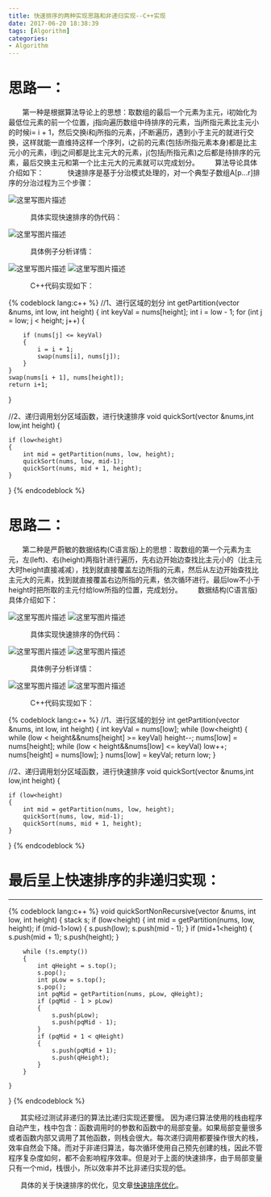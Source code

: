 ```yaml
---
title: 快速排序的两种实现思路和非递归实现--C++实现
date: 2017-06-20 18:38:39
tags: [Algorithm]
categories: 
- Algorithm
---
```

# 思路一：
&nbsp;&nbsp;&nbsp;&nbsp;&nbsp;&nbsp;&nbsp;第一种是根据算法导论上的思想：取数组的最后一个元素为主元，i初始化为最低位元素的前一个位置，j指向遍历数组中待排序的元素，当j所指元素比主元小的时候i= i + 1，然后交换i和j所指的元素，j不断遍历，遇到小于主元的就进行交换，这样就能一直维持这样一个序列，i之前的元素(包括i所指元素本身)都是比主元小的元素，i到j之间都是比主元大的元素，j(包括j所指元素)之后都是待排序的元素，最后交换主元和第一个比主元大的元素就可以完成划分。
&nbsp;&nbsp;&nbsp;&nbsp;&nbsp;&nbsp;&nbsp;算法导论具体介绍如下：
&nbsp;&nbsp;&nbsp;&nbsp;&nbsp;&nbsp;&nbsp;&nbsp;&nbsp;&nbsp;&nbsp;快速排序是基于分治模式处理的，对一个典型子数组A[p...r]排序的分治过程为三个步骤：
<!-- more -->
![这里写图片描述](http://img.blog.csdn.net/20160914113030607)

&nbsp;&nbsp;&nbsp;&nbsp;&nbsp;&nbsp;&nbsp;&nbsp;&nbsp;&nbsp;&nbsp;具体实现快速排序的伪代码：

![这里写图片描述](http://img.blog.csdn.net/20160914113422605)

&nbsp;&nbsp;&nbsp;&nbsp;&nbsp;&nbsp;&nbsp;&nbsp;&nbsp;&nbsp;&nbsp;具体例子分析详情：

![这里写图片描述](http://img.blog.csdn.net/20160914141747812)
![这里写图片描述](http://img.blog.csdn.net/20160914141848004)

&nbsp;&nbsp;&nbsp;&nbsp;&nbsp;&nbsp;&nbsp;&nbsp;&nbsp;&nbsp;&nbsp;C++代码实现如下：

{% codeblock lang:c++ %}
//1、进行区域的划分
int getPartition(vector<int> &nums, int low, int height)
{
	int keyVal = nums[height];
	int i = low - 1;
	for (int j = low; j < height; j++)
	{
		
		if (nums[j] <= keyVal)
		{
			i = i + 1;
			swap(nums[i], nums[j]);
		}
	}
	swap(nums[i + 1], nums[height]);
	return i+1;
}

//2、递归调用划分区域函数，进行快速排序
void quickSort(vector<int> &nums,int low,int height) {

	if (low<height)
	{
		int mid = getPartition(nums, low, height);
		quickSort(nums, low, mid-1);
		quickSort(nums, mid + 1, height);
	}
}
{% endcodeblock %}


# 思路二：
&nbsp;&nbsp;&nbsp;&nbsp;&nbsp;&nbsp;&nbsp;第二种是严蔚敏的数据结构(C语言版)上的思想：取数组的第一个元素为主元，左(left)、右(height)两指针进行遍历，先右边开始边查找比主元小的（比主元大时height直接减减），找到就直接覆盖左边所指的元素，然后从左边开始查找比主元大的元素，找到就直接覆盖右边所指的元素，依次循环进行。最后low不小于height时把所取的主元付给low所指的位置，完成划分。
&nbsp;&nbsp;&nbsp;&nbsp;&nbsp;&nbsp;&nbsp;数据结构(C语言版)具体介绍如下：

![这里写图片描述](http://img.blog.csdn.net/20160914145159315)
![这里写图片描述](http://img.blog.csdn.net/20160914145212018)

&nbsp;&nbsp;&nbsp;&nbsp;&nbsp;&nbsp;&nbsp;&nbsp;&nbsp;&nbsp;&nbsp;具体实现快速排序的伪代码：

![这里写图片描述](http://img.blog.csdn.net/20160914145026674)
![这里写图片描述](http://img.blog.csdn.net/20160914145404379)

&nbsp;&nbsp;&nbsp;&nbsp;&nbsp;&nbsp;&nbsp;&nbsp;&nbsp;&nbsp;&nbsp;具体例子分析详情：

![这里写图片描述](http://img.blog.csdn.net/20160914145636023)
![这里写图片描述](http://img.blog.csdn.net/20160914145651976)


&nbsp;&nbsp;&nbsp;&nbsp;&nbsp;&nbsp;&nbsp;&nbsp;&nbsp;&nbsp;&nbsp;C++代码实现如下：

{% codeblock lang:c++ %}
//1、进行区域的划分
int getPartition(vector<int> &nums, int low, int height)
{
	int keyVal = nums[low];
	while (low<height)
	{
		while (low < height&&nums[height] >= keyVal)
			height--;
		nums[low] = nums[height];
		while (low < height&&nums[low] <= keyVal)
			low++;
		nums[height] = nums[low];
	}
	nums[low] = keyVal;
	return low;
}

//2、递归调用划分区域函数，进行快速排序
void quickSort(vector<int> &nums,int low,int height) {

	if (low<height)
	{
		int mid = getPartition(nums, low, height);
		quickSort(nums, low, mid-1);
		quickSort(nums, mid + 1, height);
	}
}
{% endcodeblock %}




# 最后呈上快速排序的非递归实现：
-------------------

{% codeblock lang:c++ %}
void quickSortNonRecursive(vector<int> &nums, int low, int height)
{
	stack<int> s;
	if (low<height)
	{
		int mid = getPartition(nums, low, height);
		if (mid-1>low)
		{
			s.push(low);
			s.push(mid - 1);
		}
		if (mid+1<height)
		{
			s.push(mid + 1);
			s.push(height);
		}
	
		while (!s.empty())
		{
			int qHeight = s.top();
			s.pop();
			int pLow = s.top();
			s.pop();
			int pqMid = getPartition(nums, pLow, qHeight);
			if (pqMid - 1 > pLow)
			{
				s.push(pLow);
				s.push(pqMid - 1);
			}
			if (pqMid + 1 < qHeight)
			{
				s.push(pqMid + 1);
				s.push(qHeight);
			}
		}
	
	}
}
{% endcodeblock %}

&nbsp;&nbsp;&nbsp;&nbsp;&nbsp;&nbsp;其实经过测试非递归的算法比递归实现还要慢。 因为递归算法使用的栈由程序自动产生，栈中包含：函数调用时的参数和函数中的局部变量。如果局部变量很多或者函数内部又调用了其他函数，则栈会很大。每次递归调用都要操作很大的栈，效率自然会下降。而对于非递归算法，每次循环使用自己预先创建的栈，因此不管程序复杂度如何，都不会影响程序效率。但是对于上面的快速排序，由于局部变量只有一个mid，栈很小，所以效率并不比非递归实现的低。

&nbsp;&nbsp;&nbsp;&nbsp;&nbsp;&nbsp;具体的关于快速排序的优化，见文章[快速排序优化](http://blog.taoaili999.cn/2017/06/29/QuickSort-Optimization/)。
